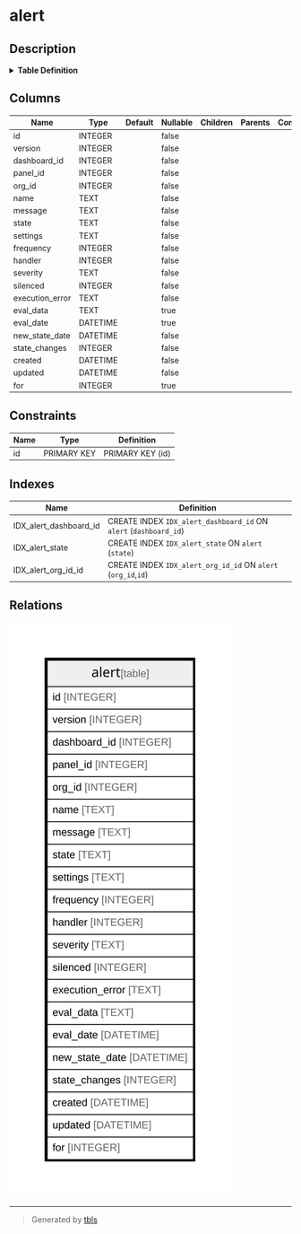 # alert

## Description

<details>
<summary><strong>Table Definition</strong></summary>

```sql
CREATE TABLE `alert` (
`id` INTEGER PRIMARY KEY AUTOINCREMENT NOT NULL
, `version` INTEGER NOT NULL
, `dashboard_id` INTEGER NOT NULL
, `panel_id` INTEGER NOT NULL
, `org_id` INTEGER NOT NULL
, `name` TEXT NOT NULL
, `message` TEXT NOT NULL
, `state` TEXT NOT NULL
, `settings` TEXT NOT NULL
, `frequency` INTEGER NOT NULL
, `handler` INTEGER NOT NULL
, `severity` TEXT NOT NULL
, `silenced` INTEGER NOT NULL
, `execution_error` TEXT NOT NULL
, `eval_data` TEXT NULL
, `eval_date` DATETIME NULL
, `new_state_date` DATETIME NOT NULL
, `state_changes` INTEGER NOT NULL
, `created` DATETIME NOT NULL
, `updated` DATETIME NOT NULL
, `for` INTEGER NULL)
```

</details>

## Columns

| Name | Type | Default | Nullable | Children | Parents | Comment |
| ---- | ---- | ------- | -------- | -------- | ------- | ------- |
| id | INTEGER |  | false |  |  |  |
| version | INTEGER |  | false |  |  |  |
| dashboard_id | INTEGER |  | false |  |  |  |
| panel_id | INTEGER |  | false |  |  |  |
| org_id | INTEGER |  | false |  |  |  |
| name | TEXT |  | false |  |  |  |
| message | TEXT |  | false |  |  |  |
| state | TEXT |  | false |  |  |  |
| settings | TEXT |  | false |  |  |  |
| frequency | INTEGER |  | false |  |  |  |
| handler | INTEGER |  | false |  |  |  |
| severity | TEXT |  | false |  |  |  |
| silenced | INTEGER |  | false |  |  |  |
| execution_error | TEXT |  | false |  |  |  |
| eval_data | TEXT |  | true |  |  |  |
| eval_date | DATETIME |  | true |  |  |  |
| new_state_date | DATETIME |  | false |  |  |  |
| state_changes | INTEGER |  | false |  |  |  |
| created | DATETIME |  | false |  |  |  |
| updated | DATETIME |  | false |  |  |  |
| for | INTEGER |  | true |  |  |  |

## Constraints

| Name | Type | Definition |
| ---- | ---- | ---------- |
| id | PRIMARY KEY | PRIMARY KEY (id) |

## Indexes

| Name | Definition |
| ---- | ---------- |
| IDX_alert_dashboard_id | CREATE INDEX `IDX_alert_dashboard_id` ON `alert` (`dashboard_id`) |
| IDX_alert_state | CREATE INDEX `IDX_alert_state` ON `alert` (`state`) |
| IDX_alert_org_id_id | CREATE INDEX `IDX_alert_org_id_id` ON `alert` (`org_id`,`id`) |

## Relations

![er](alert.svg)

---

> Generated by [tbls](https://github.com/k1LoW/tbls)
